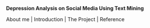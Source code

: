 <b>Depression Analysis on Social Media Using Text Mining</b>

About me | Introduction | The Project | Reference
